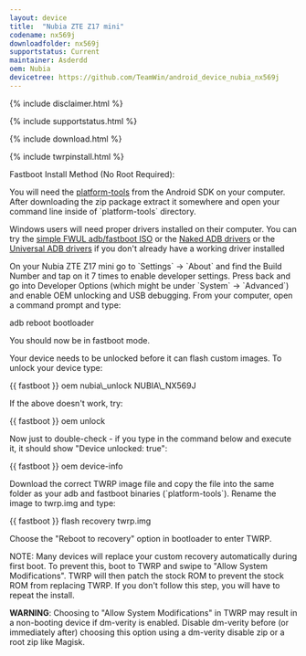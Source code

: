 ```yaml
---
layout: device
title:  "Nubia ZTE Z17 mini"
codename: nx569j
downloadfolder: nx569j
supportstatus: Current
maintainer: Asderdd
oem: Nubia
devicetree: https://github.com/TeamWin/android_device_nubia_nx569j
---
```


{% include disclaimer.html %}

{% include supportstatus.html %}

{% include download.html %}

{% include twrpinstall.html %}

<div class='page-heading' id='fastboot-install'>Fastboot Install Method (No Root Required):</div>

<p class="text">You will need the <a href="https://developer.android.com/studio/releases/platform-tools#downloads">platform-tools</a> from the Android SDK on your computer. After downloading the zip package extract it somewhere and open your command line inside of `platform-tools` directory.</p>
<p class="text">Windows users will need proper drivers installed on their computer. You can try the <a href="https://forum.xda-developers.com/android/software-hacking/live-iso-adb-fastboot-driver-issues-t3526755" target=_blank>simple FWUL adb/fastboot ISO</a> or the <a href="http://www.xda-developers.com/universal-naked-driver-solves-your-adb-driver-problems-on-windows/">Naked ADB drivers</a> or the <a href="https://adb.clockworkmod.com/">Universal ADB drivers</a> if you don't already have a working driver installed</p>
<p class="text">On your Nubia ZTE Z17 mini go to `Settings` -> `About` and find the Build Number and tap on it 7 times to enable developer settings. Press back and go into Developer Options (which might be under `System` -> `Advanced`) and enable OEM unlocking and USB debugging. From your computer, open a command prompt and type:</p>

<p class="code">adb reboot bootloader</p>
<p class="text">You should now be in fastboot mode.</p>
<p class="text">Your device needs to be unlocked before it can flash custom images. To unlock your device type:</p>
<p class="code">{{ fastboot }} oem nubia\_unlock NUBIA\_NX569J</p>
<p class="text">If the above doesn't work, try:</p>
<p class="code">{{ fastboot }} oem unlock</p>
<p class="text">Now just to double-check - if you type in the command below and execute it, it should show "Device unlocked: true":</p>
<p class="code">{{ fastboot }} oem device-info</p>
<p class="text">Download the correct TWRP image file and copy the file into the same folder as your adb and fastboot binaries (`platform-tools`). Rename the image to twrp.img and type:</p>
<p class="code">{{ fastboot }} flash recovery twrp.img</p>
<p class="text">Choose the "Reboot to recovery" option in bootloader to enter TWRP.</p>
<p class="text">NOTE: Many devices will replace your custom recovery automatically during first boot. To prevent this, boot to TWRP and swipe to "Allow System Modifications". TWRP will then patch the stock ROM to prevent the stock ROM from replacing TWRP. If you don't follow this step, you will have to repeat the install.</p>
<p class="text"><strong>WARNING</strong>: Choosing to "Allow System Modifications" in TWRP may result in a non-booting device if dm-verity is enabled. Disable dm-verity before (or immediately after) choosing this option using a dm-verity disable zip or a root zip like Magisk.</p>

